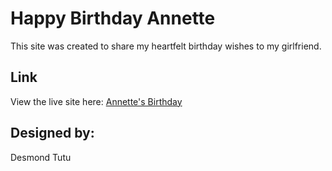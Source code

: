 # Happy Birthday Annette

This site was created to share my heartfelt birthday wishes to my girlfriend.

## Link

View the live site here: [Annette's Birthday](https://desmondtutu254.github.io/happy-birthday-Annette/)

## Designed by:

Desmond Tutu
